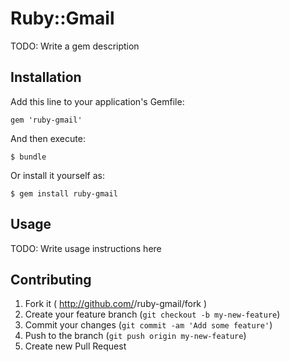 # Ruby::Gmail

TODO: Write a gem description

## Installation

Add this line to your application's Gemfile:

    gem 'ruby-gmail'

And then execute:

    $ bundle

Or install it yourself as:

    $ gem install ruby-gmail

## Usage

TODO: Write usage instructions here

## Contributing

1. Fork it ( http://github.com/<my-github-username>/ruby-gmail/fork )
2. Create your feature branch (`git checkout -b my-new-feature`)
3. Commit your changes (`git commit -am 'Add some feature'`)
4. Push to the branch (`git push origin my-new-feature`)
5. Create new Pull Request
